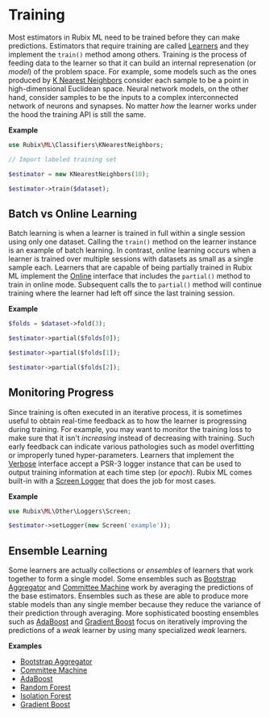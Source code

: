 # Training
Most estimators in Rubix ML need to be trained before they can make predictions. Estimators that require training are called [Learners](learner.md) and they implement the `train()` method among others. Training is the process of feeding data to the learner so that it can build an internal represenation (or *model*) of the problem space. For example, some models such as the ones produced by [K Nearest Neighbors](./classifiers/k-nearest-neighbors.md) consider each sample to be a point in high-dimensional Euclidean space. Neural network models, on the other hand, consider samples to be the inputs to a complex interconnected network of neurons and synapses. No matter *how* the learner works under the hood the training API is still the same.

**Example**

```php
use Rubix\ML\Classifiers\KNearestNeighbors;

// Import labeled training set

$estimator = new KNearestNeighbors(10);

$estimator->train($dataset);
```

## Batch vs Online Learning
Batch learning is when a learner is trained in full within a single session using only one dataset. Calling the `train()` method on the learner instance is an example of batch learning. In contrast, *online* learning occurs when a learner is trained over multiple sessions with datasets as small as a single sample each. Learners that are capable of being partially trained in Rubix ML implement the [Online](online.md) interface that includes the `partial()` method to train in online mode. Subsequent calls the to `partial()` method will continue training where the learner had left off since the last training session.

**Example**

```php
$folds = $dataset->fold(3);

$estimator->partial($folds[0]);

$estimator->partial($folds[1]);

$estimator->partial($folds[2]);
```

## Monitoring Progress
Since training is often executed in an iterative process, it is sometimes useful to obtain real-time feedback as to how the learner is progressing during training. For example, you may want to monitor the training loss to make sure that it isn't *increasing* instead of decreasing with training. Such early feedback can indicate various pathologies such as model overfitting or improperly tuned hyper-parameters. Learners that implement the [Verbose](verbose.md) interface accept a PSR-3 logger instance that can be used to output training information at each time step (or *epoch*). Rubix ML comes built-in with a [Screen Logger](other/loggers/screen.md) that does the job for most cases.

**Example**

```php
use Rubix\ML\Other\Loggers\Screen;

$estimator->setLogger(new Screen('example'));
```

## Ensemble Learning
Some learners are actually collections or *ensembles* of learners that work together to form a single model. Some ensembles such as [Bootstrap Aggregator](bootstrap-aggregator.md) and [Committee Machine](committee-machine.md) work by averaging the predictions of the base estimators. Ensembles such as these are able to produce more stable models than any single member because they reduce the variance of their prediction through averaging. More sophisticated boosting ensembles such as [AdaBoost](classifiers/adaboost.md) and [Gradient Boost](regressors/gradient-boost.md) focus on iteratively improving the predictions of a *weak* learner by using many specialized *weak* learners.

**Examples**

- [Bootstrap Aggregator](bootstrap-aggregator.md)
- [Committee Machine](committee-machine.md)
- [AdaBoost](classifiers/adaboost.md)
- [Random Forest](classifiers/random-forest.md)
- [Isolation Forest](anomaly-detectors/isolation-forest.md)
- [Gradient Boost](regressors/gradient-boost.md)